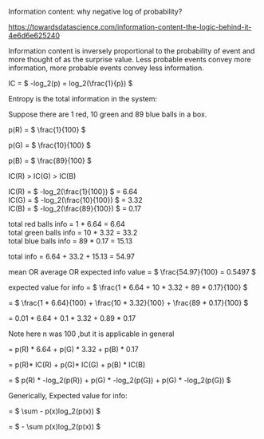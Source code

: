 Information content: why negative log of probability?

https://towardsdatascience.com/information-content-the-logic-behind-it-4e6d6e625240

Information content is inversely proportional to the probability of event and more thought of as the surprise value. Less probable events convey more information, more probable events convey less information.  

IC = $ -log_2(p) = log_2(\frac{1}{p}) $  

Entropy is the total information in the system:  

Suppose there are 1 red, 10 green and 89 blue balls in a box.  

p(R) = $ \frac{1}{100} $  

p(G) = $ \frac{10}{100} $  

p(B) = $ \frac{89}{100} $  

IC(R) > IC(G) > IC(B)  

IC(R) = $ -log_2(\frac{1}{100}) $  = 6.64  
IC(G) = $ -log_2(\frac{10}{100}) $ = 3.32  
IC(B) = $ -log_2(\frac{89}{100}) $ = 0.17  

total red balls info = 1 * 6.64 = 6.64  
total green balls info = 10 * 3.32 = 33.2  
total blue balls info = 89 * 0.17 = 15.13  

total info = 6.64 + 33.2 + 15.13 = 54.97

mean OR average OR expected info value = $ \frac{54.97}{100} = 0.5497 $ 

expected value for info = $ \frac{1 * 6.64 + 10 * 3.32 + 89 * 0.17}{100} $  

 = $ \frac{1 * 6.64}{100} + \frac{10 * 3.32}{100} + \frac{89 * 0.17}{100} $  
 
 = 0.01 * 6.64 + 0.1 * 3.32 + 0.89 * 0.17  
 
 Note here n was 100 ,but it is applicable in general
 
 = p(R) * 6.64 + p(G) * 3.32 + p(B) * 0.17  
 
 = p(R)* IC(R) + p(G)* IC(G) + p(B) * IC(B)  
 
 = $ p(R) * -log_2(p(R)) + p(G) * -log_2(p(G)) + p(G) * -log_2(p(G)) $ 
 
 
 Generically, Expected value for info: 
 
 = $ \sum - p(x)log_2(p(x)) $   
 
 = $ - \sum p(x)log_2(p(x)) $   
 
 









